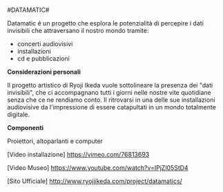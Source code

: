 #DATAMATIC#

Datamatic é un progetto che esplora le potenzialità di percepire i dati invisibili che attraversano il nostro mondo tramite: 
* concerti audiovisivi
* installazioni
* cd e pubblicazioni

**Considerazioni personali**

Il progetto artistico di Ryoji Ikeda vuole sottolineare la presenza dei "dati invisibili", che ci accompagnano tutti i giorni nelle nostre vite quotidiane senza che ce ne rendiamo conto. Il ritrovarsi in una delle sue installazioni audiovisive da l'impressione di essere catapultati in un mondo totalmente digitale.

**Componenti**

Proiettori, altoparlanti e computer




[Video installazione] https://vimeo.com/76813693

[Video Museo] https://www.youtube.com/watch?v=IPjZl05StD4

[Sito Ufficiale] http://www.ryojiikeda.com/project/datamatics/

